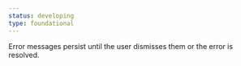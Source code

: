 ```yaml
---
status: developing
type: foundational
---
```


Error messages persist until the user dismisses them or the error is resolved.